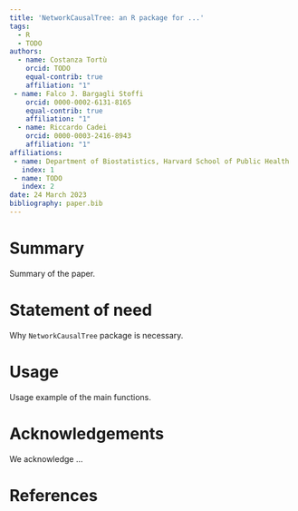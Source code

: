 ```yaml
---
title: 'NetworkCausalTree: an R package for ...'
tags:
  - R
  - TODO
authors:
  - name: Costanza Tortù
    orcid: TODO
    equal-contrib: true
    affiliation: "1"
 - name: Falco J. Bargagli Stoffi
    orcid: 0000-0002-6131-8165
    equal-contrib: true
    affiliation: "1"
  - name: Riccardo Cadei
    orcid: 0000-0003-2416-8943
    affiliation: "1"  
affiliations:
 - name: Department of Biostatistics, Harvard School of Public Health
   index: 1
 - name: TODO
   index: 2
date: 24 March 2023
bibliography: paper.bib
---
```


# Summary

Summary of the paper.

# Statement of need

Why `NetworkCausalTree` package is necessary.

# Usage

Usage example of the main functions.

# Acknowledgements

We acknowledge ...

# References
